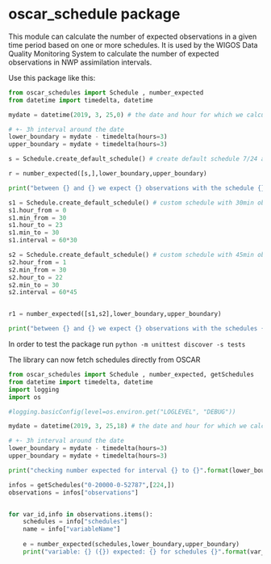 # oscar_schedule package

This module can calculate the number of expected observations in a given time period based on one or more schedules. It is used by the WIGOS Data Quality Monitoring System to calculate the number of expected observations in NWP assimilation intervals.

Use this package like this:
```python
from oscar_schedules import Schedule , number_expected
from datetime import timedelta, datetime

mydate = datetime(2019, 3, 25,0) # the date and hour for which we calculate the number of expected

# +- 3h interval around the date
lower_boundary = mydate - timedelta(hours=3) 
upper_boundary = mydate + timedelta(hours=3)

s = Schedule.create_default_schedule() # create default schedule 7/24 around the year, 6 hourly observations

r = number_expected([s,],lower_boundary,upper_boundary)

print("between {} and {} we expect {} observations with the schedule {}".format(lower_boundary,upper_boundary,r,s))

s1 = Schedule.create_default_schedule() # custom schedule with 30min observations between 0:30 and 23:30
s1.hour_from = 0
s1.min_from = 30
s1.hour_to = 23
s1.min_to = 30
s1.interval = 60*30

s2 = Schedule.create_default_schedule() # custom schedule with 45min observations between 1:30 and 22:30
s2.hour_from = 1
s2.min_from = 30
s2.hour_to = 22
s2.min_to = 30
s2.interval = 60*45


r1 = number_expected([s1,s2],lower_boundary,upper_boundary)

print("between {} and {} we expect {} observations with the schedules {}".format(lower_boundary,upper_boundary,r1, [ str(s) for s in [s1,s2] ]  ))
```


In order to test the package run `python -m unittest discover -s tests`


The library can now fetch schedules directly from OSCAR
```python
from oscar_schedules import Schedule , number_expected, getSchedules
from datetime import timedelta, datetime
import logging
import os

#logging.basicConfig(level=os.environ.get("LOGLEVEL", "DEBUG"))

mydate = datetime(2019, 3, 25,18) # the date and hour for which we calculate the number of expected

# +- 3h interval around the date
lower_boundary = mydate - timedelta(hours=3) 
upper_boundary = mydate + timedelta(hours=3)

print("checking number expected for interval {} to {}".format(lower_boundary,upper_boundary))

infos = getSchedules("0-20000-0-52787",[224,])
observations = infos["observations"]


for var_id,info in observations.items():
    schedules = info["schedules"]
    name = info["variableName"]
    
    e = number_expected(schedules,lower_boundary,upper_boundary)
    print("variable: {} ({}) expected: {} for schedules {}".format(var_id,name,e,  ",".join([ str(s) for s in schedules ])  ))

```
